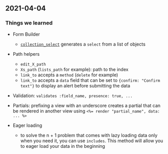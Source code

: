 ## 2021-04-04

### Things we learned

* Form Builder
    * [`collection_select`](https://guides.rubyonrails.org/form_helpers.html#the-collection-select-helper) generates a `select` from a list of objects
* Path helpers
    * `edit_X_path`
    * `Xs_path` (`lists_path` for example): path to the index
    * `link_to` accepts a `method` (`delete` for example)
    * `link_to` accepts a `data` field that can be set to `{confirm: "Confirm text"}` to display an alert before submitting the data
* Validation: `validates :field_name, presence: true, ...`
* Partials: prefixing a view with an underscore creates a partial that can be rendered in another view using `<%= render "partial_name", data: ... %>`

* Eager loading
    * to solve the n + 1 problem that comes with lazy loading data only when you need it, you can use `includes`. This method will allow you to eager load your data in the beginning